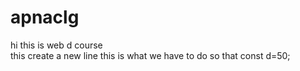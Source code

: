 # apnaclg
hi this is web d course <br> this create a new line
this is what we have to do so that 
const d=50;
